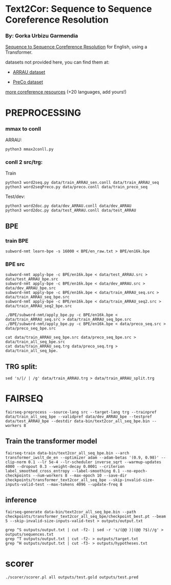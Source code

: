 # Text2Cor: Sequence to Sequence Coreference Resolution

### By: Gorka Urbizu Garmendia

[Sequence to Sequence Coreference Resolution](https://www.aclweb.org/anthology/2020.crac-1.5/) for English, using a Transformer.

datasets not provided here, you can find them at:

- [ARRAU dataset](https://catalog.ldc.upenn.edu/LDC2013T22)

- [PreCo dataset](https://preschool-lab.github.io/PreCo/)

[more coreference resources](https://github.com/gorka96/Coreference-Corpora-Resources)  (+20 languages, add yours!)


# PREPROCESSING

###  mmax to conll


ARRAU:
```
python3 mmax2conll.py
```

### conll 2 src/trg:

Train
```
python3 word2seq.py data/train_ARRAU_sen.conll data/train_ARRAU_seq
python3 word2seqPreco.py data/preco.conll data/train_preco_seq
```
Test/dev:
```
python3 word2doc.py data/dev_ARRAU.conll data/dev_ARRAU
python3 word2doc.py data/test_ARRAU.conll data/test_ARRAU
```

## BPE

### train BPE
```
subword-nmt learn-bpe -s 16000 < BPE/en_raw.txt > BPE/en16k.bpe
```
### BPE src
```
subword-nmt apply-bpe -c BPE/en16k.bpe < data/test_ARRAU.src > data/test_ARRAU_bpe.src
subword-nmt apply-bpe -c BPE/en16k.bpe < data/dev_ARRAU.src > data/dev_ARRAU_bpe.src
subword-nmt apply-bpe -c BPE/en16k.bpe < data/train_ARRAU_seq.src > data/train_ARRAU_seq_bpe.src
subword-nmt apply-bpe -c BPE/en16k.bpe < data/train_ARRAU_seq2.src > data/train_ARRAU_seq2_bpe.src

./BPE/subword-nmt/apply_bpe.py -c BPE/en16k.bpe < data/train_ARRAU_seq.src > data/train_ARRAU_seq_bpe.src
./BPE/subword-nmt/apply_bpe.py -c BPE/en16k.bpe < data/preco_seq.src > data/preco_seq_bpe.src

cat data/train_ARRAU_seq_bpe.src data/preco_seq_bpe.src > data/train_all_seq_bpe.src
cat data/train_ARRAU_seq.trg data/preco_seq.trg > data/train_all_seq_bpe.
```

## TRG split:

```
sed 's/|/ | /g' data/train_ARRAU.trg > data/train_ARRAU_split.trg
```

# FAIRSEQ
```
fairseq-preprocess --source-lang src --target-lang trg --trainpref data/train_all_seq_bpe --validpref data/dev_ARRAU_bpe --testpref data/test_ARRAU_bpe --destdir data-bin/text2cor_all_seq_bpe.bin --workers 8
```

## Train the transformer model
```
fairseq-train data-bin/text2cor_all_seq_bpe.bin --arch transformer_iwslt_de_en --optimizer adam --adam-betas '(0.9, 0.98)' --clip-norm 0.1 --lr 5e-4 --lr-scheduler inverse_sqrt --warmup-updates 4000 --dropout 0.3 --weight-decay 0.0001 --criterion label_smoothed_cross_entropy --label-smoothing 0.1 --no-epoch-checkpoints --num-workers 8 --max-epoch 10 --save-dir checkpoints/transformer_text2cor_all_seq_bpe --skip-invalid-size-inputs-valid-test --max-tokens 4096 --update-freq 8
```

## inference 

```
fairseq-generate data-bin/text2cor_all_seq_bpe.bin --path checkpoints/transformer_text2cor_all_seq_bpe/checkpoint_best.pt --beam 5 --skip-invalid-size-inputs-valid-test > outputs/output.txt

grep ^S outputs/output.txt | cut -f2- | sed -r 's/(@@ )|(@@ ?$)//g' > outputs/sequences.txt
grep ^T outputs/output.txt | cut -f2- > outputs/target.txt
grep ^H outputs/output.txt | cut -f3- > outputs/hypotheses.txt
```

# scorer
```
./scorer/scorer.pl all outputs/test.gold outputs/test.pred
```
